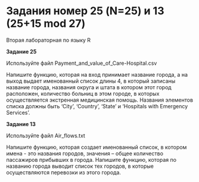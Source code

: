 # Задания номер 25 (N=25) и 13 (25+15 mod 27) 
Вторая лабораторная по языку R

**Задание 25**

Используйте файл Payment_and_value_of_Care-Hospital.csv

Напишите функцию, которая на вход принимает название города, а на выход выдает именованный список длины 4, в который записаны название города, названия округа и штата в котором этот город расположен, количество больниц в этом городе, в которых осуществляется экстренная медицинская помощь. Названия элементов списка должны быть ‘City’, ‘Country’, ‘State’ и ‘Hospitals with Emergency Services’.

**Задание 13**

Используйте файл Air_flows.txt

Напишите функцию, которая создает именованный список, в котором имена - это названия городов, значения – общее количество пассажиров прибывших в города. Напишите функцию, которая по названию города выводит список тех городов, в которые осуществляются перевозки из этого города.
